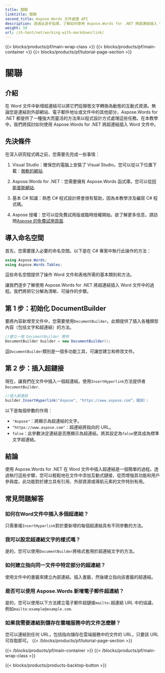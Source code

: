 ```yaml
---
title: 關聯
linktitle: 關聯
second_title: Aspose.Words 文件處理 API
description: 透過此逐步指南，了解如何使用 Aspose.Words for .NET 將超連結插入 Word 文件中。透過互動式連結輕鬆增強您的文件。
weight: 10
url: /zh-hant/net/working-with-markdown/link/
---
```


{{< blocks/products/pf/main-wrap-class >}}
{{< blocks/products/pf/main-container >}}
{{< blocks/products/pf/tutorial-page-section >}}

# 關聯

## 介紹

在 Word 文件中新增超連結可以將它們從靜態文字轉換為動態的互動式資源。無論您是連結到外部網站、電子郵件地址或文件中的其他部分，Aspose.Words for .NET 都提供了一種強大而靈活的方法來以程式設計方式處理這些任務。在本教學中，我們將探討如何使用 Aspose.Words for .NET 將超連結插入 Word 文件中。 

## 先決條件

在深入研究程式碼之前，您需要先完成一些事情：

1.  Visual Studio：確保您的電腦上安裝了 Visual Studio。您可以從以下位置下載：[微軟的網站](https://visualstudio.microsoft.com/).

2. Aspose.Words for .NET：您需要擁有 Aspose.Words 函式庫。您可以從[阿斯普斯網站](https://releases.aspose.com/words/net/).

3. 基本 C# 知識：熟悉 C# 程式設計將會很有幫助，因為本教學涉及編寫 C# 程式碼。

4.  Aspose 授權：您可以從免費試用版或臨時授權開始。欲了解更多信息，請訪問[Aspose 的免費試用頁面](https://releases.aspose.com/).

## 導入命名空間

首先，您需要匯入必要的命名空間。以下是在 C# 專案中執行此操作的方法：

```csharp
using Aspose.Words;
using Aspose.Words.Tables;
```

這些命名空間提供了操作 Word 文件和表格所需的基本類別和方法。

讓我們逐步了解使用 Aspose.Words for .NET 將超連結插入 Word 文件中的過程。我們將把它分解為清晰、可操作的步驟。

## 第 1 步：初始化 DocumentBuilder

要將內容新增至文件中，您需要使用`DocumentBuilder`。此類提供了插入各種類型內容（包括文字和超連結）的方法。

```csharp
//建立一個 DocumentBuilder 實例
DocumentBuilder builder = new DocumentBuilder();
```

這`DocumentBuilder`類別是一個多功能工具，可讓您建立和修改文件。

## 第 2 步：插入超鏈接

現在，讓我們在文件中插入一個超連結。使用`InsertHyperlink`方法提供者`DocumentBuilder`. 

```csharp
//插入超連結
builder.InsertHyperlink("Aspose", "https://www.aspose.com”，錯誤）；
```

以下是每個參數的作用：
- `"Aspose"`：將顯示為超連結的文字。
- `"https://www.aspose.com"`：超連結將指向的 URL。
- `false`：此參數決定連結是否應顯示為超連結。將其設定為`false`使其成為標準文字超連結。

## 結論

使用 Aspose.Words for .NET 在 Word 文件中插入超連結是一個簡單的過程。透過執行這些步驟，您可以輕鬆地在文件中添加互動式鏈接，從而增強其功能和用戶參與度。此功能對於建立具有引用、外部資源或導航元素的文件特別有用。

## 常見問題解答

### 如何在Word文件中插入多個超連結？
只需重複`InsertHyperlink`對於要新增的每個超連結具有不同參數的方法。

### 我可以設定超連結文字的樣式嗎？
是的，您可以使用`DocumentBuilder`將格式套用於超連結文字的方法。

### 如何建立指向同一文件中特定部分的超連結？
使用文件中的書籤來建立內部連結。插入書籤，然後建立指向該書籤的超連結。

### 是否可以使用 Aspose.Words 新增電子郵件超連結？
是的，您可以使用以下方法建立電子郵件超鏈接`mailto:`超連結 URL 中的協議，例如`mailto:example@example.com`.

### 如果我需要連結到儲存在雲端服務中的文件怎麼辦？
您可以連結到任何 URL，包括指向儲存在雲端服務中的文件的 URL，只要該 URL 可存取即可。
{{< /blocks/products/pf/tutorial-page-section >}}

{{< /blocks/products/pf/main-container >}}
{{< /blocks/products/pf/main-wrap-class >}}

{{< blocks/products/products-backtop-button >}}
